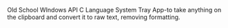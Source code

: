 
Old School WIndows API C Language System Tray App-to take anything on the clipboard and convert it to raw text, removing formatting.

